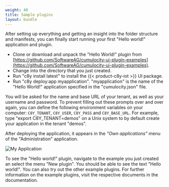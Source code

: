 ```yaml
---
weight: 40
title: Sample plugins
layout: bundle
---
```


After setting up everything and getting an insight into the folder structure and manifests, you can finally start running your first "Hello world!" application and plugin.

* Clone or download and unpack the "Hello World!" plugin from [https://github.com/SoftwareAG/cumulocity-ui-plugin-examples](https://github.com/SoftwareAG/cumulocity-ui-plugin-examples).
* Change into the directory that you just created.
* Run "c8y install latest" to install the {{< product-c8y-iot >}} UI package.
* Run "c8y deploy:app myapplication". "myapplication" is the name of the "Hello World!" application specified in the "cumulocity.json" file.

You will be asked for the name and base URL of your tenant, as well as your username and password. To prevent filling out these prompts over and over again, you can define the following environment variables on your computer: ```C8Y_TENANT```, ```C8Y_USER```, ```C8Y_PASS``` and ```C8Y_BASE_URL```. For example, type "export C8Y_TENANT=demos" on a Unix system to by default create your application in the tenant "demos".

After deploying the application, it appears in the *"Own applications"* menu of the "Administration" application.

![My Application](/images/plugins/applicationeditor.png)

To see the "Hello world!" plugin, navigate to the example you just created an select the menu "New plugin". You should be able to see the text "Hello world!". You can also try out the other example plugins. For further information on the example plugins, visit the respective documents in the documentation.
